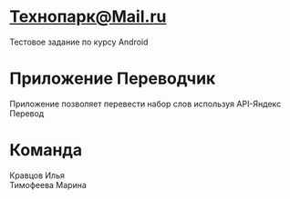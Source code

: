 # Технопарк@Mail.ru
Тестовое задание по курсу Android

# Приложение Переводчик

Приложение позволяет перевести набор слов используя API-Яндекс Перевод

# Команда
Кравцов Илья  
Тимофеева Марина

